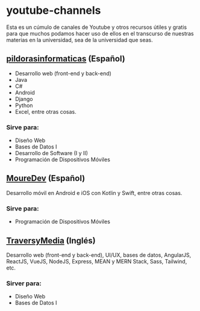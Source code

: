 # youtube-channels
Esta es un cúmulo de canales de Youtube y otros recursos útiles y gratis para que muchos podamos hacer uso de ellos en el transcurso de nuestras materias en la universidad, sea de la universidad que seas.


## [pildorasinformaticas](https://www.youtube.com/channel/UCdulIs-x_xrRd1ezwJZR9ww) (Español)
- Desarrollo web (front-end y back-end)
- Java
- C#
- Android
- Django
- Python
- Excel, entre otras cosas.

### Sirve para:
* Diseño Web
* Bases de Datos I
* Desarrollo de Software (I y II)
* Programación de Dispositivos Móviles

## [MoureDev](https://www.youtube.com/channel/UCxPD7bsocoAMq8Dj18kmGyQ) (Español)
Desarrollo móvil en Android e iOS con Kotlin y Swift, entre otras cosas.

### Sirve para:
* Programación de Dispositivos Móviles

## [TraversyMedia](https://www.youtube.com/channel/UC29ju8bIPH5as8OGnQzwJyA) (Inglés)
Desarrollo web (front-end y back-end), UI/UX, bases de datos, AngularJS, ReactJS, VueJS, NodeJS, Express, MEAN y MERN Stack, Sass, Tailwind, etc.

### Sirver para:
* Diseño Web
* Bases de Datos I
